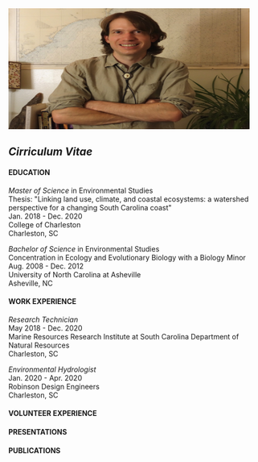 <img src="https://github.com/WhateverLloyd/WhateverLloyd.github.io/blob/main/images/headshot.jpg" height="240" width="480">

## _Cirriculum Vitae_

#### EDUCATION

_Master of Science_ in Environmental Studies<br/>
Thesis: "Linking land use, climate, and coastal ecosystems: a watershed perspective for a changing South Carolina coast"<br/>
Jan. 2018 - Dec. 2020<br/>
College of Charleston<br/>
Charleston, SC<br/>

_Bachelor of Science_ in Environmental Studies<br/>
Concentration in Ecology and Evolutionary Biology with a Biology Minor<br/>
Aug. 2008 - Dec. 2012<br/>
University of North Carolina at Asheville<br/>
Asheville, NC<br/>

#### WORK EXPERIENCE

_Research Technician_<br/>
May 2018 - Dec. 2020<br/>
Marine Resources Research Institute at South Carolina Department of Natural Resources<br/>
Charleston, SC<br/>

_Environmental Hydrologist_<br/>
Jan. 2020 - Apr. 2020<br/>
Robinson Design Engineers<br/>
Charleston, SC<br/>

#### VOLUNTEER EXPERIENCE

#### PRESENTATIONS

#### PUBLICATIONS


